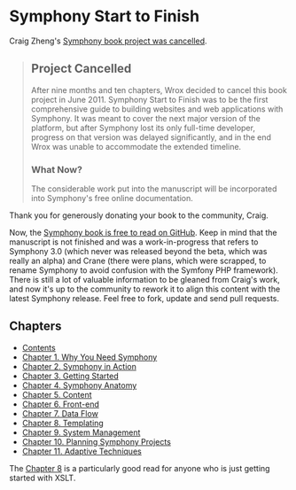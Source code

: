 # Symphony Start to Finish

Craig Zheng's [Symphony book project was cancelled](http://book.symphony-cms.com/).

> ## Project Cancelled
> 
> After nine months and ten chapters, Wrox decided to cancel this book project in June 2011.
Symphony Start to Finish was to be the first comprehensive guide to building websites and web applications with Symphony. It was meant to cover the next major version of the platform, but after Symphony lost its only full-time developer, progress on that version was delayed significantly, and in the end Wrox was unable to accommodate the extended timeline.
> 
> ### What Now?
> 
> The considerable work put into the manuscript will be incorporated into Symphony's free online documentation.

Thank you for generously donating your book to the community, Craig.

Now, the [Symphony book is free to read on GitHub](https://github.com/symphonycms/wg/tree/master/book/txt). Keep in mind that the manuscript is not finished and was a work-in-progress that refers to Symphony 3.0 (which never was released beyond the beta, which was really an alpha) and Crane (there were plans, which were scrapped, to rename Symphony to avoid confusion with the Symfony PHP framework). There is still a lot of valuable information to be gleaned from Craig's work, and now it's up to the community to rework it to align this content with the latest Symphony release. Feel free to fork, update and send pull requests.

## Chapters

- [Contents](https://github.com/symphonycms/wg/tree/master/book/book-contents.md)
- [Chapter 1. Why You Need Symphony](https://github.com/symphonycms/wg/tree/master/book/chapter-1.md)
- [Chapter 2. Symphony in Action](https://github.com/symphonycms/wg/tree/master/book/chapter-2.md)
- [Chapter 3. Getting Started](https://github.com/symphonycms/wg/tree/master/book/chapter-3.md)
- [Chapter 4. Symphony Anatomy](https://github.com/symphonycms/wg/tree/master/book/chapter-4.md)
- [Chapter 5. Content](https://github.com/symphonycms/wg/tree/master/book/chapter-5.md)
- [Chapter 6. Front-end](https://github.com/symphonycms/wg/tree/master/book/chapter-6.md)
- [Chapter 7. Data Flow](https://github.com/symphonycms/wg/tree/master/book/chapter-7.md)
- [Chapter 8. Templating](https://github.com/symphonycms/wg/tree/master/book/chapter-8.md)
- [Chapter 9. System Management](https://github.com/symphonycms/wg/tree/master/book/chapter-9.md)
- [Chapter 10. Planning Symphony Projects](https://github.com/symphonycms/wg/tree/master/book/chapter-10.md)
- [Chapter 11. Adaptive Techniques](https://github.com/symphonycms/wg/tree/master/book/chapter-11.md)

The [Chapter 8](https://github.com/symphonycms/wg/tree/master/book/chapter-8.md) is a particularly good read for anyone who is just getting started with XSLT.